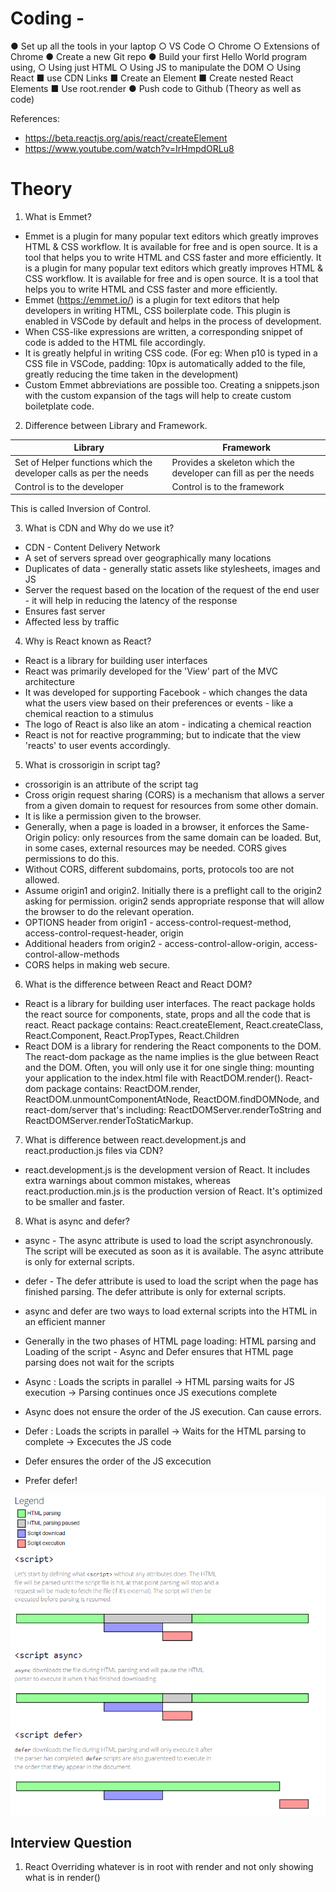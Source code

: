 # Coding -

● Set up all the tools in your laptop
○ VS Code
○ Chrome
○ Extensions of Chrome
● Create a new Git repo
● Build your first Hello World program using,
○ Using just HTML
○ Using JS to manipulate the DOM
○ Using React
■ use CDN Links
■ Create an Element
■ Create nested React Elements
■ Use root.render
● Push code to Github (Theory as well as code)

References:

- https://beta.reactjs.org/apis/react/createElement
- https://www.youtube.com/watch?v=IrHmpdORLu8

# Theory

1.  What is Emmet?

- Emmet is a plugin for many popular text editors which greatly improves HTML & CSS workflow. It is available for free and is open source. It is a tool that helps you to write HTML and CSS faster and more efficiently. It is a plugin for many popular text editors which greatly improves HTML & CSS workflow. It is available for free and is open source. It is a tool that helps you to write HTML and CSS faster and more efficiently.
- Emmet (https://emmet.io/) is a plugin for text editors that help developers in writing HTML, CSS boilerplate code. This plugin is enabled in VSCode by default and helps in the process of development.
- When CSS-like expressions are written, a corresponding snippet of code is added to the HTML file accordingly.
- It is greatly helpful in writing CSS code. (For eg: When p10 is typed in a CSS file in VSCode, padding: 10px is automatically added to the file, greatly reducing the time taken in the development)
- Custom Emmet abbreviations are possible too. Creating a snippets.json with the custom expansion of the tags will help to create custom boiletplate code.

2. Difference between Library and Framework.

| Library                                                            | Framework                                                         |
| ------------------------------------------------------------------ | ----------------------------------------------------------------- |
| Set of Helper functions which the developer calls as per the needs | Provides a skeleton which the developer can fill as per the needs |
| Control is to the developer                                        | Control is to the framework                                       |

This is called Inversion of Control.

3. What is CDN and Why do we use it?

- CDN - Content Delivery Network
- A set of servers spread over geographically many locations
- Duplicates of data - generally static assets like stylesheets, images and JS
- Server the request based on the location of the request of the end user - it will help in reducing the latency of the response
- Ensures fast server
- Affected less by traffic

4. Why is React known as React?

- React is a library for building user interfaces
- React was primarily developed for the 'View' part of the MVC architecture
- It was developed for supporting Facebook - which changes the data what the users view based on their preferences or events - like a chemical reaction to a stimulus
- The logo of React is also like an atom - indicating a chemical reaction
- React is not for reactive programming; but to indicate that the view 'reacts' to user events accordingly.

5. What is crossorigin in script tag?

- crossorigin is an attribute of the script tag
- Cross origin request sharing (CORS) is a mechanism that allows a server from a given domain to request for resources from some other domain.
- It is like a permission given to the browser.
- Generally, when a page is loaded in a browser, it enforces the Same-Origin policy: only resources from the same domain can be loaded. But, in some cases, external resources may be needed. CORS gives permissions to do this.
- Without CORS, different subdomains, ports, protocols too are not allowed.
- Assume origin1 and origin2. Initially there is a preflight call to the origin2 asking for permission. origin2 sends appropriate response that will allow the browser to do the relevant operation.
- OPTIONS header from origin1 - access-control-request-method, access-control-request-header, origin
- Additional headers from origin2 - access-control-allow-origin, access-control-allow-methods
- CORS helps in making web secure.

6. What is the difference between React and React DOM?

- React is a library for building user interfaces. The react package holds the react source for components, state, props and all the code that is react. React package contains: React.createElement, React.createClass, React.Component, React.PropTypes, React.Children
- React DOM is a library for rendering the React components to the DOM. The react-dom package as the name implies is the glue between React and the DOM. Often, you will only use it for one single thing: mounting your application to the index.html file with ReactDOM.render(). React-dom package contains: ReactDOM.render, ReactDOM.unmountComponentAtNode, ReactDOM.findDOMNode, and react-dom/server that's including: ReactDOMServer.renderToString and ReactDOMServer.renderToStaticMarkup.

7. What is difference between react.development.js and react.production.js files via CDN?

- react.development.js is the development version of React. It includes extra warnings about common mistakes, whereas react.production.min.js is the production version of React. It's optimized to be smaller and faster.

8. What is async and defer?

- async - The async attribute is used to load the script asynchronously. The script will be executed as soon as it is available. The async attribute is only for external scripts.

- defer - The defer attribute is used to load the script when the page has finished parsing. The defer attribute is only for external scripts.

- async and defer are two ways to load external scripts into the HTML in an efficient manner
- Generally in the two phases of HTML page loading: HTML parsing and Loading of the script - Async and Defer ensures that HTML page parsing does not wait for the scripts
- Async : Loads the scripts in parallel -> HTML parsing waits for JS execution -> Parsing continues once JS executions complete
- Async does not ensure the order of the JS execution. Can cause errors.
- Defer : Loads the scripts in parallel -> Waits for the HTML parsing to complete -> Excecutes the JS code
- Defer ensures the order of the JS excecution
- Prefer defer!

<img src="./async vs defer.png">

## Interview Question

1. React Overriding whatever is in root with render and not only showing what is in render()
